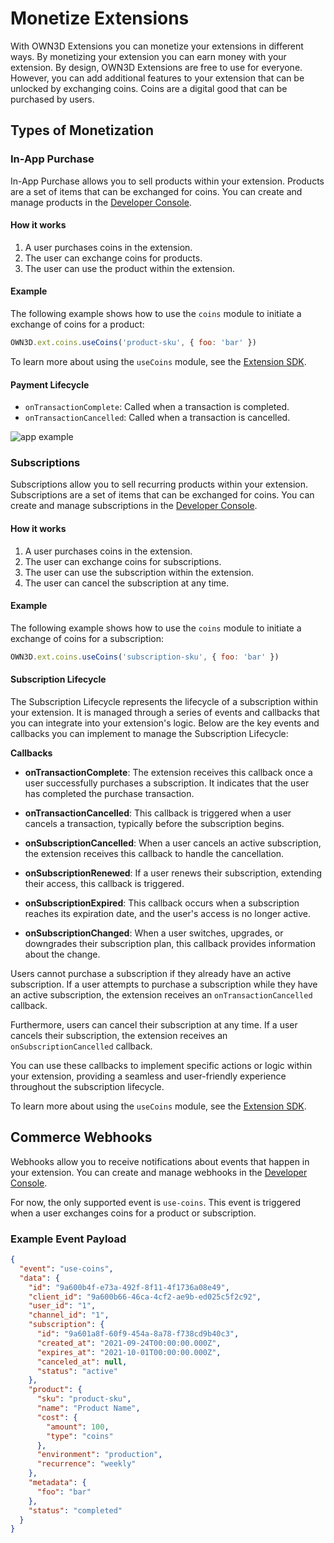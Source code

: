 # Monetize Extensions <Badge text="closed beta" type="warning"/>

With OWN3D Extensions you can monetize your extensions in different ways. By monetizing your extension you can earn
money with your extension. By design, OWN3D Extensions are free to use for everyone. However, you can add additional
features to your extension that can be unlocked by exchanging coins. Coins are a digital good that can be purchased
by users.

## Types of Monetization

### In-App Purchase <Badge text="closed beta" type="warning"/>

In-App Purchase allows you to sell products within your extension. Products are a set of items that can be exchanged
for coins. You can create and manage products in
the [Developer Console](https://dashboard.own3d.tv/extensions/products).

#### How it works

1. A user purchases coins in the extension.
2. The user can exchange coins for products.
3. The user can use the product within the extension.

#### Example

The following example shows how to use the `coins` module to initiate a exchange of coins for a product:

```js
OWN3D.ext.coins.useCoins('product-sku', { foo: 'bar' })
```

To learn more about using the `useCoins` module, see the [Extension SDK](sdk.md#coins).

#### Payment Lifecycle

- `onTransactionComplete`: Called when a transaction is completed.
- `onTransactionCancelled`: Called when a transaction is cancelled.

![app example](../../images/extensions-iap.png)

### Subscriptions <Badge text="closed beta" type="warning"/>

Subscriptions allow you to sell recurring products within your extension. Subscriptions are a set of items that can be
exchanged for coins. You can create and manage subscriptions in
the [Developer Console](https://dashboard.own3d.tv/extensions/subscriptions).

#### How it works

1. A user purchases coins in the extension.
2. The user can exchange coins for subscriptions.
3. The user can use the subscription within the extension.
4. The user can cancel the subscription at any time.

#### Example

The following example shows how to use the `coins` module to initiate a exchange of coins for a subscription:

```js
OWN3D.ext.coins.useCoins('subscription-sku', { foo: 'bar' })
```

#### Subscription Lifecycle

The Subscription Lifecycle represents the lifecycle of a subscription within your extension.
It is managed through a series of events and callbacks that you can integrate into your extension's logic.
Below are the key events and callbacks you can implement to manage the Subscription Lifecycle:

**Callbacks**

- **onTransactionComplete**: The extension receives this callback once a user successfully purchases a subscription. It
  indicates that the user has completed the purchase transaction.

- **onTransactionCancelled**: This callback is triggered when a user cancels a transaction, typically before the
  subscription begins.

- **onSubscriptionCancelled**: When a user cancels an active subscription, the extension receives this callback to
  handle the cancellation.

- **onSubscriptionRenewed**: If a user renews their subscription, extending their access, this callback is triggered.

- **onSubscriptionExpired**: This callback occurs when a subscription reaches its expiration date, and the user's access
  is no longer active.

- **onSubscriptionChanged**: When a user switches, upgrades, or downgrades their subscription plan, this callback
  provides information about the change.

Users cannot purchase a subscription if they already have an active subscription. If a user attempts to purchase a
subscription while they have an active subscription, the extension receives an `onTransactionCancelled` callback.

Furthermore, users can cancel their subscription at any time. If a user cancels their subscription, the extension
receives an `onSubscriptionCancelled` callback.

You can use these callbacks to implement specific actions or logic within your extension, providing a seamless and
user-friendly experience throughout the subscription lifecycle.

To learn more about using the `useCoins` module, see the [Extension SDK](sdk.md#coins).

## Commerce Webhooks

Webhooks allow you to receive notifications about events that happen in your extension. You can create and manage
webhooks in the [Developer Console](https://dashboard.own3d.tv/extensions/webhooks).

For now, the only supported event is `use-coins`. This event is triggered when a user exchanges coins for a product or
subscription.

### Example Event Payload

```json
{
  "event": "use-coins",
  "data": {
    "id": "9a600b4f-e73a-492f-8f11-4f1736a08e49",
    "client_id": "9a600b66-46ca-4cf2-ae9b-ed025c5f2c92",
    "user_id": "1",
    "channel_id": "1",
    "subscription": {
      "id": "9a601a8f-60f9-454a-8a78-f738cd9b40c3",
      "created_at": "2021-09-24T00:00:00.000Z",
      "expires_at": "2021-10-01T00:00:00.000Z",
      "canceled_at": null,
      "status": "active"
    },
    "product": {
      "sku": "product-sku",
      "name": "Product Name",
      "cost": {
        "amount": 100,
        "type": "coins"
      },
      "environment": "production",
      "recurrence": "weekly"
    },
    "metadata": {
      "foo": "bar"
    },
    "status": "completed"
  }
}
```